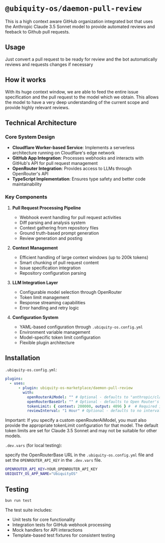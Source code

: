# `@ubiquity-os/daemon-pull-review`

This is a high context aware GitHub organization integrated bot that uses the Anthropic Claude 3.5 Sonnet model to provide automated reviews and feeback to Github pull requests.

## Usage

Just convert a pull request to be ready for review and the bot automatically reviews and requests changes if necessary

## How it works

With its huge context window, we are able to feed the entire issue specification and the pull request to the model which we obtain. This allows the model to have a very deep understanding of the current scope and provide highly relevant reviews.

## Technical Architecture

### Core System Design

- **Cloudflare Worker-based Service**: Implements a serverless architecture running on Cloudflare's edge network
- **GitHub App Integration**: Processes webhooks and interacts with GitHub's API for pull request management
- **OpenRouter Integration**: Provides access to LLMs through OpenRouter's API
- **TypeScript Implementation**: Ensures type safety and better code maintainability

### Key Components

1. **Pull Request Processing Pipeline**

   - Webhook event handling for pull request activities
   - Diff parsing and analysis system
   - Context gathering from repository files
   - Ground truth-based prompt generation
   - Review generation and posting

2. **Context Management**

   - Efficient handling of large context windows (up to 200k tokens)
   - Smart chunking of pull request content
   - Issue specification integration
   - Repository configuration parsing

3. **LLM Integration Layer**

   - Configurable model selection through OpenRouter
   - Token limit management
   - Response streaming capabilities
   - Error handling and retry logic

4. **Configuration System**
   - YAML-based configuration through `.ubiquity-os.config.yml`
   - Environment variable management
   - Model-specific token limit configuration
   - Flexible plugin architecture

## Installation

`.ubiquity-os.config.yml`:

```yml
plugins:
  - uses:
      - plugin: ubiquity-os-marketplace/daemon-pull-review
        with:
          openRouterAiModel: "" # Optional - defaults to "anthropic/claude-3.5-sonnet"
          openRouterBaseUrl: "" # Optional - defaults to Open Router's API endpoint
          tokenLimit: { context: 200000, output: 4096 } #  # Required if using custom openRouterAiModel. Defaults to Claude 3.5 Sonnet limits
          reviewInterval: "1 Hour" # Optional - defaults to no interval (review on every `ready_for_review` event)
```

Important:
If you specify a custom openRouterAiModel, you must also provide the appropriate tokenLimit configuration for that model. The default token limits are set for Claude 3.5 Sonnet and may not be suitable for other models.

`.dev.vars` (for local testing):

specify the OpenRouterBase URL in the `.ubiquity-os.config.yml` file and set the `OPENROUTER_API_KEY` in the `.dev.vars` file.

```sh
OPENROUTER_API_KEY=YOUR_OPENROUTER_API_KEY
UBIQUITY_OS_APP_NAME="UbiquityOS"
```

## Testing

```sh
bun run test
```

The test suite includes:

- Unit tests for core functionality
- Integration tests for GitHub webhook processing
- Mock handlers for API interactions
- Template-based test fixtures for consistent testing
